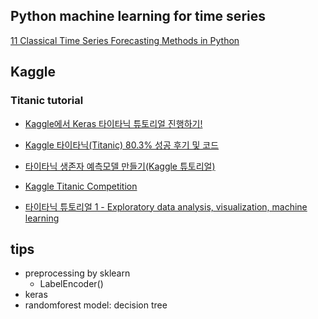 ## Python machine learning for time series

[11 Classical Time Series Forecasting Methods in Python](https://machinelearningmastery.com/time-series-forecasting-methods-in-python-cheat-sheet/)


## Kaggle
### Titanic tutorial
- [Kaggle에서 Keras 타이타닉 튜토리얼 진행하기!](http://melonicedlatte.com/datascience/2019/10/19/140600.html)

- [Kaggle 타이타닉(Titanic) 80.3% 성공 후기 및 코드](https://doorbw.tistory.com/169)

- [타이타닉 생존자 예측모델 만들기(Kaggle 튜토리얼)](https://nonmeyet.tistory.com/entry/Python-%ED%83%80%EC%9D%B4%ED%83%80%EB%8B%89-%EC%83%9D%EC%A1%B4%EC%9E%90-%EC%98%88%EC%B8%A1%EB%AA%A8%ED%98%95-%EB%A7%8C%EB%93%A4%EA%B8%B0-Kaggle-%EC%BA%90%EA%B8%80-%ED%8A%9C%ED%86%A0%EB%A6%AC%EC%96%BC-4?category=779198)

- [Kaggle Titanic Competition](https://blog.aivillain.com/category/%EB%94%A5%EB%9F%AC%EB%8B%9D%26%EB%A8%B8%EC%8B%A0%EB%9F%AC%EB%8B%9D/%EC%BA%90%EA%B8%80)

- [타이타닉 튜토리얼 1 - Exploratory data analysis, visualization, machine learning](https://kaggle-kr.tistory.com/17)

## tips
- preprocessing by sklearn
	- LabelEncoder()
- keras
- randomforest model: decision tree